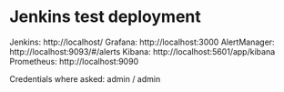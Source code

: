 # Jenkins test deployment

Jenkins: http://localhost/
Grafana: http://localhost:3000
AlertManager: http://localhost:9093/#/alerts
Kibana: http://localhost:5601/app/kibana
Prometheus: http://localhost:9090

Credentials where asked:
admin / admin
